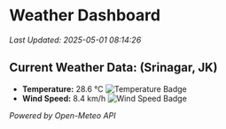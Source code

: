 
# Weather Dashboard

_Last Updated: 2025-05-01 08:14:26_

## Current Weather Data: (Srinagar, JK)
- **Temperature:** 28.6 °C ![Temperature Badge](https://img.shields.io/badge/Temperature-Medium%20Temp-green)
- **Wind Speed:** 8.4 km/h ![Wind Speed Badge](https://img.shields.io/badge/Wind%20Speed-Light%20Wind-blue)

*Powered by Open-Meteo API*
